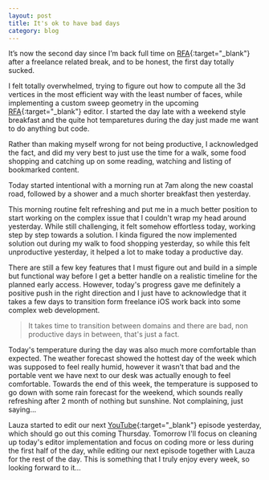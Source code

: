```yaml
---
layout: post
title: It's ok to have bad days
category: blog
---
```


It’s now the second day since I’m back full time on [RFA](https://revitfamily.app){:target="_blank"} after a freelance related break, and to be honest, the first day totally sucked. 

I felt totally overwhelmed, trying to figure out how to compute all the 3d vertices in the most efficient way with the least number of faces, while implementing a custom sweep geometry in the upcoming [RFA](https://revitfamily.app){:target="_blank"} editor. I started the day late with a weekend style breakfast and the quite hot temparetures during the day just made me want to do anything but code.

Rather than making myself wrong for not being productive, I acknowledged the fact, and did my very best to just use the time for a walk, some food shopping and catching up on some reading, watching and listing of bookmarked content.

Today started intentional with a morning run at 7am along the new coastal road, followed by a shower and a much shorter breakfast then yesterday. 

This morning routine felt refreshing and put me in a much better position to start working on the complex issue that I couldn't wrap my head around yesterday. While still challenging, it felt somehow effortless today, working step by step towards a solution. I kinda figured the now implemented solution out during my walk to food shopping yesterday, so while this felt unproductive yesterday, it helped a lot to make today a productive day. 

There are still a few key features that I must figure out and build in a simple but  functional way before I get a better handle on a realistic timeline for the planned early access. However, today's progress gave me definitely a positive push in the right direction and I just have to acknowledge that it takes a few days to transition form freelance iOS work back into some complex web development. 

> It takes time to transition between domains and there are bad, non productive days in between, that's just a fact.

Today's temperature during the day was also much more comfortable than expected. The weather forecast showed the hottest day of the week which was supposed to feel really humid, however it wasn’t that bad and the portable vent we have next to our desk was actually enough to feel comfortable. Towards the end of this week, the temperature is supposed to go down with some rain forecast for the weekend, which sounds really refreshing after 2 month of nothing but sunshine. Not complaining, just saying...

Lauza started to edit our next [YouTube](https://lauzaandmichael.com/youtube){:target="_blank"} episode yesterday, which should go out this coming Thursday. Tomorrow I'll focus on cleaning up today's editor implementation and focus on coding more or less during the first half of the day, while editing our next episode together with Lauza for the rest of the day. This is something that I truly enjoy every week, so looking forward to it...